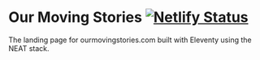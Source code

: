 # Our Moving Stories [![Netlify Status](https://api.netlify.com/api/v1/badges/dc8b74ba-e849-4385-a097-6afeb926e3db/deploy-status)](https://app.netlify.com/sites/ourmovingstories/deploys)

The landing page for ourmovingstories.com built with Eleventy using the NEAT stack.

